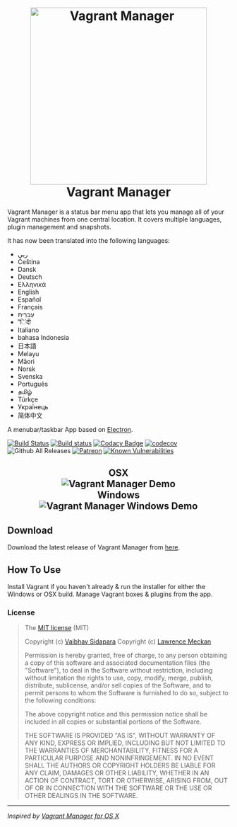 <h1 align="center">
    <img src="/app/assets/images/logo.gif" alt="Vagrant Manager" width="400px">
    <br>
    Vagrant Manager
</h1>

Vagrant Manager is a status bar menu app that lets you manage all of your Vagrant machines from one central location. It covers multiple languages, plugin management and snapshots.

It has now been translated into the following languages:

* ربى
* Čeština
* Dansk
* Deutsch
* Ελληνικά
* English
* Español
* Français
* עִברִית
* "िंदी
* Italiano
* bahasa Indonesia
* 日本語
* Melayu
* Māori
* Norsk
* Svenska
* Português
* தமிழ்
* Türkçe
* Українець
* 简体中文

A menubar/taskbar App based on <a href="http://electron.atom.io" target="_blank">Electron</a>.

[![Build Status](https://travis-ci.org/absalomedia/vagrant-manager.svg?branch=master)](https://travis-ci.org/absalomedia/vagrant-manager) [![Build status](https://ci.appveyor.com/api/projects/status/1ju13idwcwthuvpf/branch/master?svg=true)](https://ci.appveyor.com/project/absalomedia/vagrant-manager/branch/master) [![Codacy Badge](https://api.codacy.com/project/badge/Grade/a6e3bb668722444d8a6bf8bf5af44b53)](https://www.codacy.com/app/media/vagrant-manager?utm_source=github.com&utm_medium=referral&utm_content=absalomedia/vagrant-manager&utm_campaign=badger) [![codecov](https://codecov.io/gh/absalomedia/vagrant-manager/branch/master/graph/badge.svg)](https://codecov.io/gh/absalomedia/vagrant-manager)
![Github All Releases](https://img.shields.io/github/downloads/absalomedia/vagrant-manager/total.svg) [![Patreon](https://img.shields.io/badge/patreon-donate-green.svg)](https://www.patreon.com/bePatron?u=14641360) [![Known Vulnerabilities](https://snyk.io/test/github/absalomedia/vagrant-manager/badge.svg)](https://snyk.io/test/github/absalomedia/vagrant-manager)

<h2 align="center">
     OSX<br />
    <img src="/app/assets/images/demo.gif" alt="Vagrant Manager Demo"><br />
     Windows<br />
    <img src="/app/assets/images/windows.gif" alt="Vagrant Manager Windows Demo">
</h2>

## Download

Download the latest release of Vagrant Manager from [here](https://github.com/absalomedia/vagrant-manager/releases/latest).

## How To Use

Install Vagrant if you haven't already & run the installer for either the Windows or OSX build. Manage Vagrant boxes & plugins from the app.

### License

> The [MIT license](https://opensource.org/licenses/MIT) (MIT)
>
> Copyright (c) [Vaibhav Sidapara](mailto:vaibhav.sidapara@gmail.com)
> Copyright (c) [Lawrence Meckan](http://www.absalom.biz)
>
> Permission is hereby granted, free of charge, to any person obtaining a copy of this software and associated documentation files (the "Software"), to deal in the Software without restriction, including without limitation the rights to use, copy, modify, merge, publish, distribute, sublicense, and/or sell copies of the Software, and to permit persons to whom the Software is furnished to do so, subject to the following conditions:
>
> The above copyright notice and this permission notice shall be included in all copies or substantial portions of the Software.
>
> THE SOFTWARE IS PROVIDED "AS IS", WITHOUT WARRANTY OF ANY KIND, EXPRESS OR IMPLIED, INCLUDING BUT NOT LIMITED TO THE WARRANTIES OF MERCHANTABILITY, FITNESS FOR A PARTICULAR PURPOSE AND NONINFRINGEMENT. IN NO EVENT SHALL THE AUTHORS OR COPYRIGHT HOLDERS BE LIABLE FOR ANY CLAIM, DAMAGES OR OTHER LIABILITY, WHETHER IN AN ACTION OF CONTRACT, TORT OR OTHERWISE, ARISING FROM, OUT OF OR IN CONNECTION WITH THE SOFTWARE OR THE USE OR OTHER DEALINGS IN THE SOFTWARE.

---

_Inspired by [Vagrant Manager for OS X](http://vagrantmanager.com/)_

